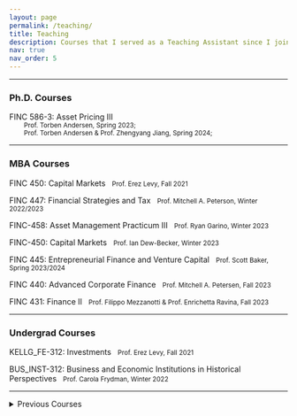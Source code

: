 ```yaml
---
layout: page
permalink: /teaching/
title: Teaching
description: Courses that I served as a Teaching Assistant since I joined Kellogg.
nav: true
nav_order: 5
---
```


---

<h3>Ph.D. Courses</h3>

<a href="https://www6.kellogg.northwestern.edu/CourseCatalog/coursecatalog/coursedetail?coursecatalogid=206653"><i class="fa-solid fa-link fa-xs"></i></a>
FINC 586-3: Asset Pricing III  &nbsp; <a href="https://github.com/joseparreiras/finc585"><i class="fa-solid fa-github fa-xs"></i></a>
<br>
<small>
&emsp;&emsp;
Prof. Torben Andersen, Spring 2023; <br>
&emsp;&emsp;
Prof. Torben Andersen & Prof. Zhengyang Jiang, Spring 2024;
</small>
<!-- * The material I have made while TAing this course is available on a [GitHub Repository]() -->

---

<h3>MBA Courses</h3>

<a href="https://www6.kellogg.northwestern.edu/CourseCatalog/coursecatalog/coursedetail?coursecatalogid=204885"><i class="fa-solid fa-link fa-xs"></i></a>
FINC 450: Capital Markets &nbsp;
<small> Prof. Erez Levy, Fall 2021 </small>

<a href = "https://www6.kellogg.northwestern.edu/CourseCatalog/coursecatalog/coursedetail?coursecatalogid=204880"><i class="fa-solid fa-link fa-xs"></i></a>
FINC 447: Financial Strategies and Tax &nbsp;
<small> Prof. Mitchell A. Peterson, Winter 2022/2023 </small>

<a href = "https://www4.kellogg.northwestern.edu/CoursePlanning/CourseCatalog/CourseCatalogScreen?courseid=206757"><i class="fa-solid fa-link fa-xs"></i></a>
FINC-458: Asset Management Practicum III &nbsp;
<small> Prof. Ryan Garino, Winter 2023 </small>

<a href = "https://www6.kellogg.northwestern.edu/CourseCatalog/coursecatalog/coursedetail?coursecatalogid=204885"><i class="fa-solid fa-link fa-xs"></i></a>
FINC-450: Capital Markets &nbsp;
<small> Prof. Ian Dew-Becker, Winter 2023 </small>

<a href = "https://www6.kellogg.northwestern.edu/CourseCatalog/coursecatalog/coursedetail?coursecatalogid=495"><i class="fa-solid fa-link fa-xs"></i></a>
FINC 445: Entrepreneurial Finance and Venture Capital &nbsp;
<small> Prof. Scott Baker, Spring 2023/2024 </small>

<a href = "https://www6.kellogg.northwestern.edu/CourseCatalog/coursecatalog/coursedetail?coursecatalogid=204870"><i class="fa-solid fa-link fa-xs"></i></a>
FINC 440: Advanced Corporate Finance &nbsp;
<small> Prof. Mitchell A. Petersen, Fall 2023 </small>

<a href = "https://www6.kellogg.northwestern.edu/CourseCatalog/coursecatalog/coursedetail?coursecatalogid=204869"><i class="fa-solid fa-link fa-xs"></i></a>
FINC 431: Finance II &nbsp;
<small> Prof. Filippo Mezzanotti & Prof. Enrichetta Ravina, Fall 2023 </small>

---

<h3>Undergrad Courses</h3>

<a href = "https://www.kellogg.northwestern.edu/certificate/academics/financial-economics-certificate/courses.aspx"><i class="fa-solid fa-link fa-xs"></i></a>
KELLG_FE-312: Investments &nbsp;
<small> Prof. Erez Levy, Fall 2021 </small>

<a href = "https://class-descriptions.northwestern.edu/4810/WCAS/BUS_INST/25643"><i class="fa-solid fa-link fa-xs"></i></a>
BUS_INST-312: Business and Economic Institutions in Historical Perspectives &nbsp;
<small> Prof. Carola Frydman, Winter 2022 </small>

---

<details>
  <summary>Previous Courses</summary>
  <br>
  <h5>São Paulo School of Economics</h5>
  <ul>
    <li>Financial Econometrics - 2018 - Prof. Pedro Valls</li>
    <li>Econometrics I - 2019 - Prof. Bruno Ferman</li>
    <li>Econometrics II - 2019 - Prof. Bruno Giovannetti</li>
    <li>Introduction to Data Science - 2019 - Prof. Marcelo Fernandes</li>
  </ul>
  <h5>IBMEC Belo Horizonte</h5>
  <ul>
    <li>Macroeconomics I - 2015 - Prof. Helio Berni</li>
    <li>Econometrics I - 2017 - Prof. Marcio Salvato</li>
  </ul>
</details>
